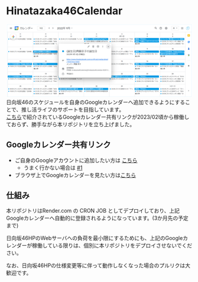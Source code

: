 # Hinatazaka46Calendar
![](img/overture.jpg)
日向坂46のスケジュールを自身のGoogleカレンダーへ追加できるようにすることで、推し活ライフのサポートを目指しています。  
[こちら](https://qiita.com/ddn/items/42def5fa721e531eecdb)で紹介されているGoogleカレンダー共有リンクが2023/02頃から稼働しておらず、勝手ながら本リポジトリを立ち上げました。

## Googleカレンダー共有リンク

* ご自身のGoogleアカウントに追加したい方は [こちら](https://calendar.google.com/calendar/u/0?cid=NTdmMmYyYTc2NmEzNmExOWZhZjQ3ODcwNzExNTA5OTE0ZGM4N2YzNzRmYjAzYzM4MTQwZTIyZTA2ZjdlZDFjNEBncm91cC5jYWxlbmRhci5nb29nbGUuY29t) 
    * うまく行かない場合は [#1](https://github.com/CircleTenThanks/Hinatazaka46Calendar/issues/1#issuecomment-1783007351)
* ブラウザ上でGoogleカレンダーを見たい方は[こちら](https://calendar.google.com/calendar/embed?src=57f2f2a766a36a19faf47870711509914dc87f374fb03c38140e22e06f7ed1c4%40group.calendar.google.com&ctz=Asia%2FTokyo)

## 仕組み

本リポジトリはRender.com の CRON JOB としてデプロイしており、上記Googleカレンダーへ自動的に登録されるようになっています。(3か月先の予定まで)  

日向坂46HPのWebサーバへの負荷を最小限にするためにも、上記のGoogleカレンダーが稼働している限りは、個別に本リポジトリをデプロイさせないでください。

なお、日向坂46HPの仕様変更等に伴って動作しなくなった場合のプルリクは大歓迎です。
